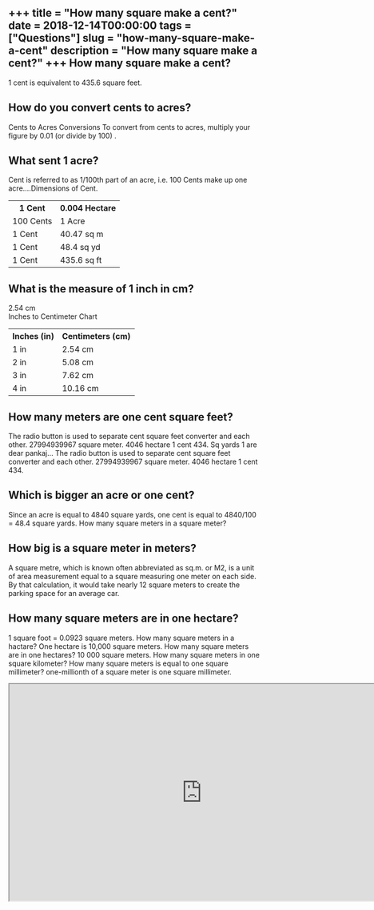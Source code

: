 +++
title = "How many square make a cent?"
date = 2018-12-14T00:00:00
tags = ["Questions"]
slug = "how-many-square-make-a-cent"
description = "How many square make a cent?"
+++
How many square make a cent?
----------------------------

1 cent is equivalent to 435.6 square feet.

How do you convert cents to acres?
----------------------------------

Cents to Acres Conversions To convert from cents to acres, multiply your figure by 0.01 (or divide by 100) .

What sent 1 acre?
-----------------

Cent is referred to as 1/100th part of an acre, i.e. 100 Cents make up one acre….Dimensions of Cent.

<table><tr><th>1 Cent</th><th>0.004 Hectare</th></tr><tr><td>100 Cents</td><td>1 Acre</td></tr><tr><td>1 Cent</td><td>40.47 sq m</td></tr><tr><td>1 Cent</td><td>48.4 sq yd</td></tr><tr><td>1 Cent</td><td>435.6 sq ft</td></tr></table>

What is the measure of 1 inch in cm?
------------------------------------

2.54 cm  
Inches to Centimeter Chart

<table><tr><th>Inches (in)</th><th>Centimeters (cm)</th></tr><tr><td>1 in</td><td>2.54 cm</td></tr><tr><td>2 in</td><td>5.08 cm</td></tr><tr><td>3 in</td><td>7.62 cm</td></tr><tr><td>4 in</td><td>10.16 cm</td></tr></table>

How many meters are one cent square feet?
-----------------------------------------

The radio button is used to separate cent square feet converter and each other. 27994939967 square meter. 4046 hectare 1 cent 434. Sq yards 1 are dear pankaj… The radio button is used to separate cent square feet converter and each other. 27994939967 square meter. 4046 hectare 1 cent 434.

Which is bigger an acre or one cent?
------------------------------------

Since an acre is equal to 4840 square yards, one cent is equal to 4840/100 = 48.4 square yards. How many square meters in a square meter?

How big is a square meter in meters?
------------------------------------

A square metre, which is known often abbreviated as sq.m. or M2, is a unit of area measurement equal to a square measuring one meter on each side. By that calculation, it would take nearly 12 square meters to create the parking space for an average car.

How many square meters are in one hectare?
------------------------------------------

1 square foot = 0.0923 square meters. How many square meters in a hactare? One hectare is 10,000 square meters. How many square meters are in one hectares? 10 000 square meters. How many square meters in one square kilometer? How many square meters is equal to one square millimeter? one-millionth of a square meter is one square millimeter.

<iframe allow="accelerometer; autoplay; clipboard-write; encrypted-media; gyroscope; picture-in-picture" allowfullscreen="" class="__youtube_prefs__  epyt-is-override  no-lazyload" data-no-lazy="1" data-origheight="433" data-origwidth="770" data-skipgform_ajax_framebjll="" height="433" id="_ytid_42362" loading="lazy" src="https://www.youtube.com/embed/DkoE4R7TXQg?enablejsapi=1&autoplay=0&cc_load_policy=0&cc_lang_pref=&iv_load_policy=1&loop=0&modestbranding=0&rel=1&fs=1&playsinline=0&autohide=2&theme=dark&color=red&controls=1&" title="YouTube player" width="770"></iframe>